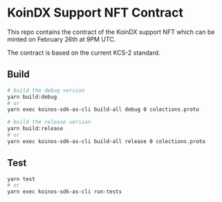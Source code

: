 # KoinDX Support NFT Contract
This repo contains the contract of the KoinDX support NFT which can be minted on February 26th at 9PM UTC.

The contract is based on the current KCS-2 standard.


## Build
```sh
# build the debug version
yarn build:debug
# or
yarn exec koinos-sdk-as-cli build-all debug 0 colections.proto 

# build the release version
yarn build:release
# or
yarn exec koinos-sdk-as-cli build-all release 0 colections.proto 
```

## Test
```sh
yarn test
# or
yarn exec koinos-sdk-as-cli run-tests
```
